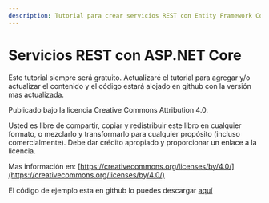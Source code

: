 ```yaml
---
description: Tutorial para crear servicios REST con Entity Framework Core
---
```


# Servicios REST con ASP.NET Core

Este tutorial siempre será gratuito. Actualizaré el tutorial para agregar y/o actualizar el contenido y el código estará alojado en github con la versión mas actualizada.

Publicado bajo la licencia Creative Commons Attribution 4.0. 

Usted es libre de compartir, copiar y redistribuir este libro en cualquier formato, o mezclarlo y transformarlo para cualquier propósito \(incluso comercialmente\). Debe dar crédito apropiado y proporcionar un enlace a la licencia. 

Mas información en:  [https://creativecommons.org/licenses/by/4.0/](https://creativecommons.org/licenses/by/4.0/)

El código de ejemplo esta en github lo puedes descargar [aquí](https://github.com/apis3445/CaducaRest)

  




